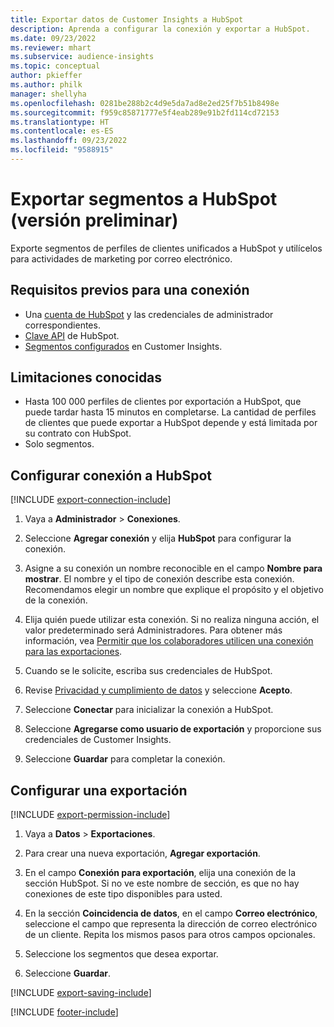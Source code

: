 ```yaml
---
title: Exportar datos de Customer Insights a HubSpot
description: Aprenda a configurar la conexión y exportar a HubSpot.
ms.date: 09/23/2022
ms.reviewer: mhart
ms.subservice: audience-insights
ms.topic: conceptual
author: pkieffer
ms.author: philk
manager: shellyha
ms.openlocfilehash: 0281be288b2c4d9e5da7ad8e2ed25f7b51b8498e
ms.sourcegitcommit: f959c85871777e5f4eab289e91b2fd114cd72153
ms.translationtype: HT
ms.contentlocale: es-ES
ms.lasthandoff: 09/23/2022
ms.locfileid: "9588915"
---
```

# <a name="export-segments-to-hubspot-preview"></a>Exportar segmentos a HubSpot (versión preliminar)

Exporte segmentos de perfiles de clientes unificados a HubSpot y utilícelos para actividades de marketing por correo electrónico.

## <a name="prerequisites-for-a-connection"></a>Requisitos previos para una conexión

- Una [cuenta de HubSpot](https://www.hubspot.com/) y las credenciales de administrador correspondientes.
- [Clave API](https://knowledge.hubspot.com/Integrations/How-do-I-get-my-HubSpot-API-key) de HubSpot.
- [Segmentos configurados](segments.md) en Customer Insights.

## <a name="known-limitations"></a>Limitaciones conocidas

- Hasta 100 000 perfiles de clientes por exportación a HubSpot, que puede tardar hasta 15 minutos en completarse. La cantidad de perfiles de clientes que puede exportar a HubSpot depende y está limitada por su contrato con HubSpot.
- Solo segmentos.

## <a name="set-up-connection-to-hubspot"></a>Configurar conexión a HubSpot

[!INCLUDE [export-connection-include](includes/export-connection-admn.md)]

1. Vaya a **Administrador** > **Conexiones**.

1. Seleccione **Agregar conexión** y elija **HubSpot** para configurar la conexión.

1. Asigne a su conexión un nombre reconocible en el campo **Nombre para mostrar**. El nombre y el tipo de conexión describe esta conexión. Recomendamos elegir un nombre que explique el propósito y el objetivo de la conexión.

1. Elija quién puede utilizar esta conexión. Si no realiza ninguna acción, el valor predeterminado será Administradores. Para obtener más información, vea [Permitir que los colaboradores utilicen una conexión para las exportaciones](connections.md#allow-contributors-to-use-a-connection-for-exports).

1. Cuando se le solicite, escriba sus credenciales de HubSpot.

1. Revise [Privacidad y cumplimiento de datos](connections.md#data-privacy-and-compliance) y seleccione **Acepto**.

1. Seleccione **Conectar** para inicializar la conexión a HubSpot.

1. Seleccione **Agregarse como usuario de exportación** y proporcione sus credenciales de Customer Insights.

1. Seleccione **Guardar** para completar la conexión.

## <a name="configure-an-export"></a>Configurar una exportación

[!INCLUDE [export-permission-include](includes/export-permission.md)]

1. Vaya a **Datos** > **Exportaciones**.

1. Para crear una nueva exportación, **Agregar exportación**.

1. En el campo **Conexión para exportación**, elija una conexión de la sección HubSpot. Si no ve este nombre de sección, es que no hay conexiones de este tipo disponibles para usted.

1. En la sección **Coincidencia de datos**, en el campo **Correo electrónico**, seleccione el campo que representa la dirección de correo electrónico de un cliente. Repita los mismos pasos para otros campos opcionales.

1. Seleccione los segmentos que desea exportar.

1. Seleccione **Guardar**.

[!INCLUDE [export-saving-include](includes/export-saving.md)]

[!INCLUDE [footer-include](includes/footer-banner.md)]
